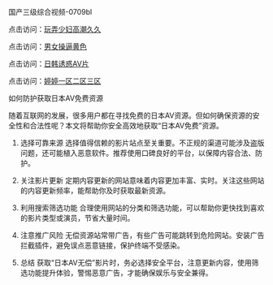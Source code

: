 国产三级综合视频-0709bl

点击访问：<a href="https://heiliaoga6s9v.pages.dev">玩弄少妇高潮久久</a>

点击访问：<a href="https://heiliaoll4qsx.pages.dev">男女操逼黄色</a>

点击访问：<a href="https://heiliaozj3tjd.pages.dev">日韩诱惑AV片</a>

点击访问：<a href="https://heiliaoga6s9v.pages.dev">婷婷一区二区三区</a>

如何防护获取日本AV免费资源

随着互联网的发展，很多用户都在寻找免费的日本AV资源。但如何确保资源的安全性和合法性呢？本文将帮助你安全高效地获取“日本AV免费”资源。

1. 选择可靠来源
选择值得信赖的影片站点至关重要。不正规的渠道可能涉及盗版问题，还可能植入恶意软件。推荐使用口碑良好的平台，以保障内容合法、防护。

2. 关注影片更新
定期内容更新的网站意味着内容更加丰富、实时。关注这些网站的内容更新频率，能帮助你及时获取最新资源。

3. 利用搜索筛选功能
合理使用网站的分类和筛选功能，可以帮助你更快找到喜欢的影片类型或演员，节省大量时间。

4. 注意推广风险
无偿资源站常带广告，有些广告可能跳转到危险网站。安装广告拦截插件，避免误点恶意链接，保护终端不受感染。

5. 总结
获取“日本AV无偿”影片时，务必选择安全平台，注意更新内容，使用筛选功能提升体验，警惕恶意广告，才能确保娱乐与安全兼得。

<span style="display:none;">[Canonical link]( https://github.com/xl070925/12428 ）</span>
